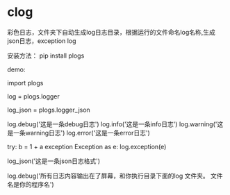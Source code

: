 # clog
彩色日志，文件夹下自动生成log日志目录，根据运行的文件命名log名称,生成json日志，exception log

安装方法：
pip install plogs

demo:

import plogs

log = plogs.logger

log_json = plogs.logger_json


log.debug('这是一条debug日志')
log.info('这是一条info日志')
log.warning('这是一条warning日志')
log.error('这是一条error日志')

try:
   b = 1 + a 
exception Exception as e:
    log.exception(e)


log_json('这是一条json日志格式')

log.debug('所有日志内容输出在了屏幕，和你执行目录下面的log 文件夹。 文件名是你的程序名')
